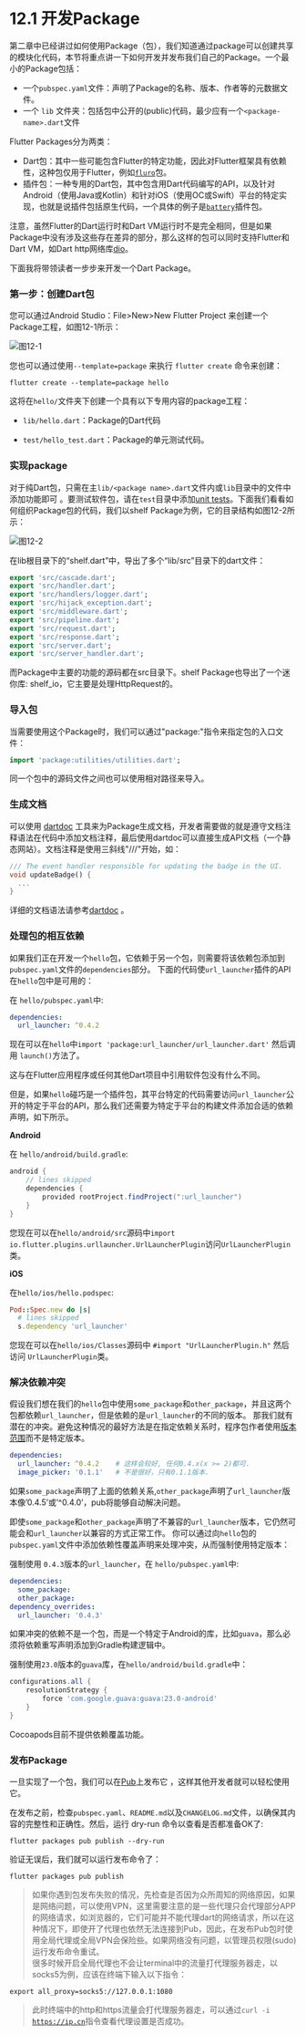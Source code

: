 # 12.1 开发Package

第二章中已经讲过如何使用Package（包），我们知道通过package可以创建共享的模块化代码，本节将重点讲一下如何开发并发布我们自己的Package。一个最小的Package包括：

- 一个`pubspec.yaml`文件：声明了Package的名称、版本、作者等的元数据文件。
- 一个 `lib` 文件夹：包括包中公开的(public)代码，最少应有一个`<package-name>.dart`文件

Flutter Packages分为两类：

- Dart包：其中一些可能包含Flutter的特定功能，因此对Flutter框架具有依赖性，这种包仅用于Flutter，例如[`fluro`](https://pub.dartlang.org/packages/fluro)包。
- 插件包：一种专用的Dart包，其中包含用Dart代码编写的API，以及针对Android（使用Java或Kotlin）和针对iOS（使用OC或Swift）平台的特定实现，也就是说插件包括原生代码，一个具体的例子是[`battery`](https://pub.dartlang.org/packages/battery)插件包。

注意，虽然Flutter的Dart运行时和Dart VM运行时不是完全相同，但是如果Package中没有涉及这些存在差异的部分，那么这样的包可以同时支持Flutter和Dart VM，如Dart http网络库[dio](https://github.com/flutterchina/dio)。

下面我将带领读者一步步来开发一个Dart Package。

### 第一步：创建Dart包

您可以通过Android Studio：File>New>New Flutter Project 来创建一个Package工程，如图12-1所示：

![图12-1](../imgs/12-1.png)

您也可以通过使用`--template=package` 来执行 `flutter create` 命令来创建：

```shell
flutter create --template=package hello
```

这将在`hello/`文件夹下创建一个具有以下专用内容的package工程：

- `lib/hello.dart`：Package的Dart代码

- `test/hello_test.dart`：Package的单元测试代码。

### 实现package

对于纯Dart包，只需在主`lib/<package name>.dart`文件内或`lib`目录中的文件中添加功能即可 。要测试软件包，请在`test`目录中添加[unit tests](https://flutter.io/testing/#unit-testing)。下面我们看看如何组织Package包的代码，我们以shelf Package为例，它的目录结构如图12-2所示：

![图12-2](../imgs/12-2.png)

在lib根目录下的“shelf.dart”中，导出了多个“lib/src”目录下的dart文件：

```dart
export 'src/cascade.dart';
export 'src/handler.dart';
export 'src/handlers/logger.dart';
export 'src/hijack_exception.dart';
export 'src/middleware.dart';
export 'src/pipeline.dart';
export 'src/request.dart';
export 'src/response.dart';
export 'src/server.dart';
export 'src/server_handler.dart';
```

而Package中主要的功能的源码都在src目录下。shelf Package也导出了一个迷你库: shelf_io，它主要是处理HttpRequest的。

### **导入包**

当需要使用这个Package时，我们可以通过"package:"指令来指定包的入口文件：

```dart
import 'package:utilities/utilities.dart';
```

同一个包中的源码文件之间也可以使用相对路径来导入。

### 生成文档

可以使用 [dartdoc](https://github.com/dart-lang/dartdoc#dartdoc) 工具来为Package生成文档，开发者需要做的就是遵守文档注释语法在代码中添加文档注释，最后使用dartdoc可以直接生成API文档（一个静态网站）。文档注释是使用三斜线"///"开始，如：

```dart
/// The event handler responsible for updating the badge in the UI.
void updateBadge() {
  ...
}
```

详细的文档语法请参考[dartdoc](https://github.com/dart-lang/dartdoc#dartdoc) 。

### 处理包的相互依赖

如果我们正在开发一个`hello`包，它依赖于另一个包，则需要将该依赖包添加到`pubspec.yaml`文件的`dependencies`部分。 下面的代码使`url_launcher`插件的API在`hello`包中是可用的：

在 `hello/pubspec.yaml`中:

```yaml
dependencies:
  url_launcher: ^0.4.2
```

现在可以在`hello`中`import 'package:url_launcher/url_launcher.dart'` 然后调用 `launch()`方法了。

这与在Flutter应用程序或任何其他Dart项目中引用软件包没有什么不同。

但是，如果`hello`碰巧是一个插件包，其平台特定的代码需要访问`url_launcher`公开的特定于平台的API，那么我们还需要为特定于平台的构建文件添加合适的依赖声明，如下所示。

**Android**

在 `hello/android/build.gradle`:

```groovy
android {
    // lines skipped
    dependencies {
        provided rootProject.findProject(":url_launcher")
    }
}
```

您现在可以在`hello/android/src`源码中`import io.flutter.plugins.urllauncher.UrlLauncherPlugin`访问`UrlLauncherPlugin`类。

**iOS**

在`hello/ios/hello.podspec`:

```ruby
Pod::Spec.new do |s|
  # lines skipped
  s.dependency 'url_launcher'
```

您现在可以在`hello/ios/Classes`源码中 `#import "UrlLauncherPlugin.h"` 然后访问 `UrlLauncherPlugin`类。

### 解决依赖冲突

假设我们想在我们的`hello`包中使用`some_package`和`other_package`，并且这两个包都依赖`url_launcher`，但是依赖的是`url_launcher`的不同的版本。 那我们就有潜在的冲突。避免这种情况的最好方法是在指定依赖关系时，程序包作者使用[版本范围](https://www.dartlang.org/tools/pub/dependencies#version-constraints)而不是特定版本。

```yaml
dependencies:
  url_launcher: ^0.4.2    # 这样会较好, 任何0.4.x(x >= 2)都可.
  image_picker: '0.1.1'   # 不是很好，只有0.1.1版本.
```

如果`some_package`声明了上面的依赖关系,`other_package`声明了`url_launcher`版本像’0.4.5’或’^0.4.0’，pub将能够自动解决问题。 

即使`some_package`和`other_package`声明了不兼容的`url_launcher`版本，它仍然可能会和`url_launcher`以兼容的方式正常工作。 你可以通过向`hello`包的`pubspec.yaml`文件中添加依赖性覆盖声明来处理冲突，从而强制使用特定版本：

强制使用 `0.4.3`版本的`url_launcher`，在 `hello/pubspec.yaml`中:

```yaml
dependencies:
  some_package:
  other_package:
dependency_overrides:
  url_launcher: '0.4.3'
```

如果冲突的依赖不是一个包，而是一个特定于Android的库，比如`guava`，那么必须将依赖重写声明添加到Gradle构建逻辑中。

强制使用`23.0`版本的`guava`库，在`hello/android/build.gradle`中：

```groovy
configurations.all {
    resolutionStrategy {
        force 'com.google.guava:guava:23.0-android'
    }
}
```

Cocoapods目前不提供依赖覆盖功能。

### 发布Package

一旦实现了一个包，我们可以在[Pub](https://pub.dartlang.org/)上发布它 ，这样其他开发者就可以轻松使用它。

在发布之前，检查`pubspec.yaml`、`README.md`以及`CHANGELOG.md`文件，以确保其内容的完整性和正确性。然后，运行 dry-run 命令以查看是否都准备OK了:

```shell
flutter packages pub publish --dry-run
```

验证无误后，我们就可以运行发布命令了：

```shell
flutter packages pub publish
```

> 如果你遇到包发布失败的情况，先检查是否因为众所周知的网络原因，如果是网络问题，可以使用VPN，这里需要注意的是一些代理只会代理部分APP的网络请求，如浏览器的，它们可能并不能代理dart的网络请求，所以在这种情况下，即使开了代理也依然无法连接到Pub，因此，在发布Pub包时使用全局代理或全局VPN会保险些。如果网络没有问题，以管理员权限(sudo)运行发布命令重试。  
> 很多时候开启全局代理也不会让terminal中的流量打代理服务器走，以socks5为例，应该在终端下输入以下指令：
```shell
export all_proxy=socks5://127.0.0.1:1080
```
> 此时终端中的http和https流量会打代理服务器走，可以通过<code>curl -i https://ip.cn</code>指令查看代理设置是否成功。

